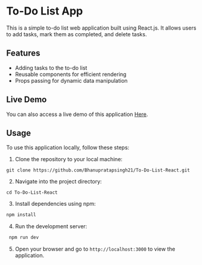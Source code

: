 # To-Do List App

This is a simple to-do list web application built using React.js. It allows users to add tasks, mark them as completed, and delete tasks.

## Features
- Adding tasks to the to-do list
- Reusable components for efficient rendering
- Props passing for dynamic data manipulation

## Live Demo
You can also access a live demo of this application [Here](https://to-do-list-react-phi-ashy.vercel.app/).
## Usage
To use this application locally, follow these steps:

1. Clone the repository to your local machine:
```
git clone https://github.com/Bhanupratapsingh21/To-Do-List-React.git
```
2. Navigate into the project directory:
```
cd To-Do-List-React
```

3. Install dependencies using npm:
```bash
npm install
```


4. Run the development server:
```bash
 npm run dev
```

5. Open your browser and go to `http://localhost:3000` to view the application.

